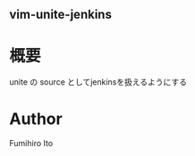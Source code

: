 vim-unite-jenkins
------------------

# 概要

unite の source としてjenkinsを扱えるようにする

# Author

Fumihiro Ito
